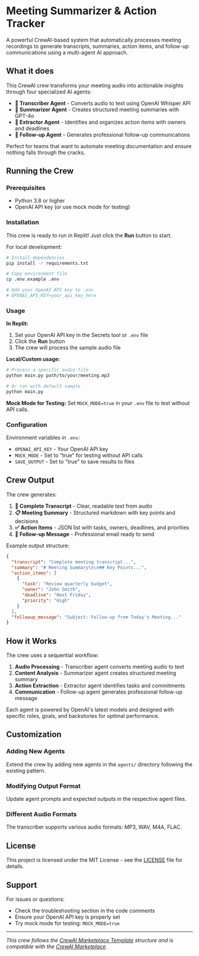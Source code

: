 
# Meeting Summarizer & Action Tracker

A powerful CrewAI-based system that automatically processes meeting recordings to generate transcripts, summaries, action items, and follow-up communications using a multi-agent AI approach.

## What it does

This CrewAI crew transforms your meeting audio into actionable insights through four specialized AI agents:

- **🎤 Transcriber Agent** - Converts audio to text using OpenAI Whisper API
- **📝 Summarizer Agent** - Creates structured meeting summaries with GPT-4o  
- **🎯 Extractor Agent** - Identifies and organizes action items with owners and deadlines
- **📧 Follow-up Agent** - Generates professional follow-up communications

Perfect for teams that want to automate meeting documentation and ensure nothing falls through the cracks.

## Running the Crew

### Prerequisites

- Python 3.8 or higher
- OpenAI API key (or use mock mode for testing)

### Installation

This crew is ready to run in Replit! Just click the **Run** button to start.

For local development:

```bash
# Install dependencies
pip install -r requirements.txt

# Copy environment file
cp .env.example .env

# Add your OpenAI API key to .env
# OPENAI_API_KEY=your_api_key_here
```

### Usage

**In Replit:**
1. Set your OpenAI API key in the Secrets tool or `.env` file
2. Click the **Run** button
3. The crew will process the sample audio file

**Local/Custom usage:**
```bash
# Process a specific audio file
python main.py path/to/your/meeting.mp3

# Or run with default sample
python main.py
```

**Mock Mode for Testing:**
Set `MOCK_MODE=true` in your `.env` file to test without API calls.

### Configuration

Environment variables in `.env`:
- `OPENAI_API_KEY` - Your OpenAI API key
- `MOCK_MODE` - Set to "true" for testing without API calls
- `SAVE_OUTPUT` - Set to "true" to save results to files

## Crew Output

The crew generates:

1. **📄 Complete Transcript** - Clear, readable text from audio
2. **📋 Meeting Summary** - Structured markdown with key points and decisions
3. **✅ Action Items** - JSON list with tasks, owners, deadlines, and priorities
4. **📧 Follow-up Message** - Professional email ready to send

Example output structure:
```json
{
  "transcript": "Complete meeting transcript...",
  "summary": "# Meeting Summary\n\n## Key Points...",
  "action_items": [
    {
      "task": "Review quarterly budget",
      "owner": "John Smith",
      "deadline": "Next Friday",
      "priority": "High"
    }
  ],
  "followup_message": "Subject: Follow-up from Today's Meeting..."
}
```

## How it Works

The crew uses a sequential workflow:

1. **Audio Processing** - Transcriber agent converts meeting audio to text
2. **Content Analysis** - Summarizer agent creates structured meeting summary
3. **Action Extraction** - Extractor agent identifies tasks and commitments
4. **Communication** - Follow-up agent generates professional follow-up message

Each agent is powered by OpenAI's latest models and designed with specific roles, goals, and backstories for optimal performance.

## Customization

### Adding New Agents
Extend the crew by adding new agents in the `agents/` directory following the existing pattern.

### Modifying Output Format
Update agent prompts and expected outputs in the respective agent files.

### Different Audio Formats
The transcriber supports various audio formats: MP3, WAV, M4A, FLAC.

## License

This project is licensed under the MIT License - see the [LICENSE](LICENSE) file for details.

## Support

For issues or questions:
- Check the troubleshooting section in the code comments
- Ensure your OpenAI API key is properly set
- Try mock mode for testing: `MOCK_MODE=true`

---

*This crew follows the [CrewAI Marketplace Template](https://github.com/crewAIInc/marketplace-crew-template) structure and is compatible with the [CrewAI Marketplace](https://marketplace.crewai.com/).*
